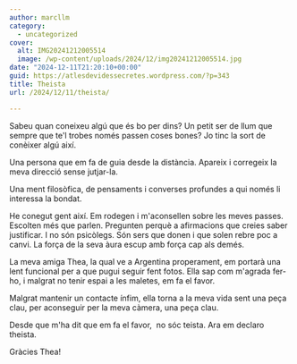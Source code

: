 ```yaml
---
author: marcllm
category:
  - uncategorized
cover:
  alt: IMG20241212005514
  image: /wp-content/uploads/2024/12/img20241212005514.jpg
date: "2024-12-11T21:20:10+00:00"
guid: https://atlesdevidessecretes.wordpress.com/?p=343
title: Theista
url: /2024/12/11/theista/

---
```

Sabeu quan coneixeu algú que és bo per dins? Un petit ser de llum que sempre que te'l trobes només passen coses bones? Jo tinc la sort de conèixer algú així.

Una persona que em fa de guia desde la distància. Apareix i corregeix la meva direcció sense jutjar-la.

Una ment filosòfica, de pensaments i converses profundes a qui només li interessa la bondat.

He conegut gent així. Em rodegen i m'aconsellen sobre les meves passes. Escolten més que parlen. Pregunten perquè a afirmacions que creies saber justificar. I no són psicòlegs. Són sers que donen i que solen rebre poc a canvi. La força de la seva àura escup amb força cap als demés.

La meva amiga Thea, la qual ve a Argentina properament, em portarà una lent funcional per a que pugui seguir fent fotos. Ella sap com m'agrada fer-ho, i malgrat no tenir espai a les maletes, em fa el favor.

Malgrat mantenir un contacte ínfim, ella torna a la meva vida sent una peça clau, per aconseguir per la meva càmera, una peça clau.

Desde que m'ha dit que em fa el favor,  no sóc teista. Ara em declaro theista.

Gràcies Thea!
